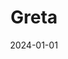 ---
date: 2024-01-01
featured_image: Greta-20240727-1.jpg
title: Greta
description: 
tags: ["greta"]
---